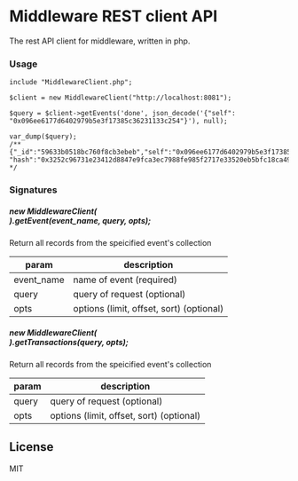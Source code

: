 # Middleware REST client API

The rest API client for middleware, written in php.

### Usage

```
include "MiddlewareClient.php";

$client = new MiddlewareClient("http://localhost:8081");

$query = $client->getEvents('done', json_decode('{"self": "0x096ee6177d6402979b5e3f17385c36231133c254"}'), null);

var_dump($query);
/** {"_id":"59633b0518bc760f8cb3ebeb","self":"0x096ee6177d6402979b5e3f17385c36231133c254",
"hash":"0x3252c96731e23412d8847e9fca3ec7988fe985f2717e33520eb5bfc18ca49282".. */
```

### Signatures

##### new MiddlewareClient(<address>).getEvent(event_name, query, opts);
Return all records from the speicified event's collection

| param | description|
| ------ | ------ |
| event_name   | name of event (required)
| query | query of request (optional)
| opts | options (limit, offset, sort) (optional)


##### new MiddlewareClient(<address>).getTransactions(query, opts);
Return all records from the speicified event's collection

| param | description|
| ------ | ------ |
| query | query of request (optional)
| opts | options (limit, offset, sort) (optional)

License
----

MIT
